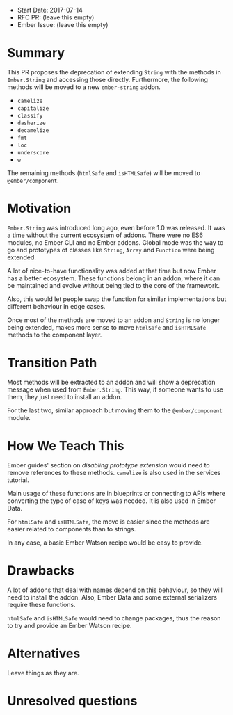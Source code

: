 - Start Date: 2017-07-14
- RFC PR: (leave this empty)
- Ember Issue: (leave this empty)

# Summary

This PR proposes the deprecation of extending `String` with the methods in `Ember.String` and accessing those directly. Furthermore, the following methods will be moved to a new `ember-string` addon.

- `camelize`
- `capitalize`
- `classify`
- `dasherize`
- `decamelize`
- `fmt`
- `loc`
- `underscore`
- `w`

The remaining methods (`htmlSafe` and `isHTMLSafe`) will be moved to `@ember/component`.

# Motivation

`Ember.String` was introduced long ago, even before 1.0 was released. It was a time without the current ecosystem of addons. There were no ES6 modules, no Ember CLI and no Ember addons. Global mode was the way to go and prototypes of classes like `String`, `Array` and `Function` were being extended.

A lot of nice-to-have functionality was added at that time but now Ember has a better ecosystem. These functions belong in an addon, where it can be maintained and evolve without being tied to the core of the framework.

Also, this would let people swap the function for similar implementations but different behaviour in edge cases.

Once most of the methods are moved to an addon and `String` is no longer being extended, makes more sense to move `htmlSafe` and `isHTMLSafe` methods to the component layer.


# Transition Path

Most methods will be extracted to an addon and will show a deprecation message when used from `Ember.String`. This way, if someone wants to use them, they just need to install an addon.

For the last two, similar approach but moving them to the `@ember/component` module.

# How We Teach This

Ember guides' section on _disabling prototype extension_ would need to remove references to these methods. `camelize` is also used in the services tutorial.

Main usage of these functions are in blueprints or connecting to APIs where converting the type of case of keys was needed. It is also used in Ember Data.

For `htmlSafe` and `isHTMLSafe`, the move is easier since the methods are easier related to components than to strings.

In any case, a basic Ember Watson recipe would be easy to provide.

# Drawbacks

A lot of addons that deal with names depend on this behaviour, so they will need to install the addon. Also, Ember Data and some external serializers require these functions.

`htmlSafe` and `isHTMLSafe` would need to change packages, thus the reason to try and provide an Ember Watson recipe.

# Alternatives

Leave things as they are.

# Unresolved questions
